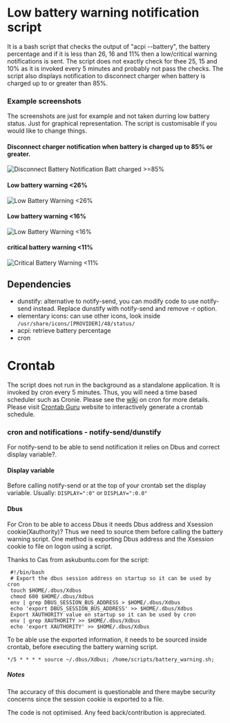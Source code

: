 # Low battery warning notification script
It is a bash script that checks the output of "acpi --battery", the battery percentage and if it is less than 26, 16 and 11% then a low/critical warning notifications is sent. The script does not exactly check for thee 25, 15 and 10% as it is invoked every 5 minutes and probably not pass the checks. The script also displays notification to disconnect charger when battery is charged up to or greater than 85%.

### Example screenshots
The screenshots are just for example and not taken durring low battery status. Just for graphical representation. The script is customisable if you would like to change things.


#### Disconnect charger notification when battery is charged up to 85% or greater.
![Disconnect Battery Notification Batt charged >=85%](https://github.com/KHZ-INTL/low_battery_notification_cron/blob/master/cron_batter_warning_disconnect_charger.png)
#### Low battery warning <26%
![Low Battery Warning <26%](https://github.com/KHZ-INTL/low_battery_notification_cron/blob/master/warning26.png)
#### Low battery warning <16%
![Low Battery Warning <16%](https://github.com/KHZ-INTL/low_battery_notification_cron/blob/master/warning15.png)
#### critical battery warning <11%
![Critical Battery Warning <11%](https://github.com/KHZ-INTL/low_battery_notification_cron/blob/master/critical10.png)

## Dependencies
- dunstify: alternative to notify-send, you can modify code to use notify-send instead. Replace dunstify with notify-send and remove -r option.
- elementary icons: can use other icons, look inside `/usr/share/icons/[PROVIDER]/48/status/`
- acpi: retrieve battery percentage
- cron


# Crontab
The script does not run in the background as a standalone application. It is invoked by cron every 5 minutes. Thus, you will need a time based scheduler such as Cronie. Please see the <a href="https://wiki.archlinux.org/index.php/Cron">wiki</a> on cron for more details. Please visit <a href="https://crontab.guru" target="_blank">Crontab Guru</a> website to interactively generate a crontab schedule.

### cron and notifications - notify-send/dunstify
For notify-send to be able to send notification it relies on Dbus and correct display variable?.

#### Display variable
Before calling notify-send or at the top of your crontab set the display variable. Usually:
`DISPLAY=":0"` or `DISPLAY=":0.0"`

#### Dbus
For Cron to be able to access Dbus it needs Dbus address and Xsession cookie(Xauthority)? Thus we need to source them before calling the battery warning script. One method is exporting Dbus address and the Xsession cookie to file on logon using a script.

Thanks to Cas from askubuntu.com for the script:

```
 #!/bin/bash
 # Export the dbus session address on startup so it can be used by cron
 touch $HOME/.dbus/Xdbus
 chmod 600 $HOME/.dbus/Xdbus
 env | grep DBUS_SESSION_BUS_ADDRESS > $HOME/.dbus/Xdbus
 echo 'export DBUS_SESSION_BUS_ADDRESS' >> $HOME/.dbus/Xdbus
 Export XAUTHORITY value on startup so it can be used by cron
 env | grep XAUTHORITY >> $HOME/.dbus/Xdbus
 echo 'export XAUTHORITY' >> $HOME/.dbus/Xdbus
 ```

To be able use the exported information, it needs to be sourced inside crontab, before executing the battery warning script.

`*/5 * * * * source ~/.dbus/Xdbus; /home/scripts/battery_warning.sh;`


##### Notes
The accuracy of this document is questionable and there maybe security concerns since the session cookie is exported to a file.

The code is not optimised. Any feed back/contribution is appreciated. 
